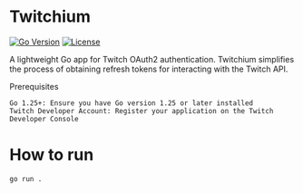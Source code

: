 # Twitchium

[![Go Version](https://img.shields.io/github/go-mod/go-version/rofleksey/twitchium)](go.mod)
[![License](https://img.shields.io/badge/license-MIT-blue.svg)](LICENSE)

A lightweight Go app for Twitch OAuth2 authentication.
Twitchium simplifies the process of obtaining refresh tokens for interacting with the Twitch API.

Prerequisites

    Go 1.25+: Ensure you have Go version 1.25 or later installed
    Twitch Developer Account: Register your application on the Twitch Developer Console

# How to run
```bash
go run .
```
